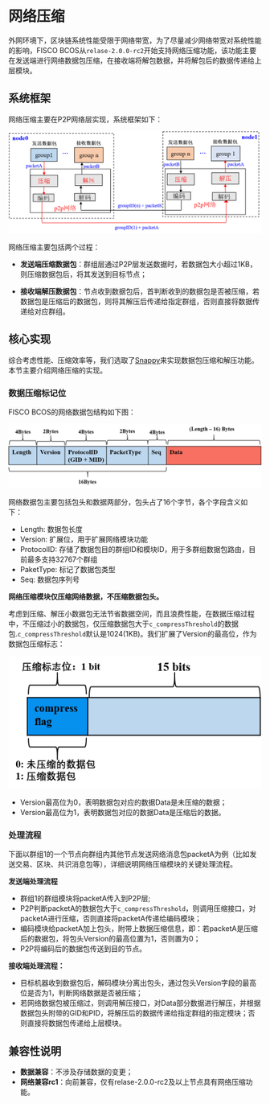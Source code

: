 # 网络压缩

外网环境下，区块链系统性能受限于网络带宽，为了尽量减少网络带宽对系统性能的影响，FISCO BCOS从`relase-2.0.0-rc2`开始支持网络压缩功能，该功能主要在发送端进行网络数据包压缩，在接收端将解包数据，并将解包后的数据传递给上层模块。


## 系统框架

网络压缩主要在P2P网络层实现，系统框架如下：

![](../../../images/features/network_compress.png)

网络压缩主要包括两个过程：

- **发送端压缩数据包**：群组层通过P2P层发送数据时，若数据包大小超过1KB，则压缩数据包后，将其发送到目标节点；

- **接收端解压数据包**：节点收到数据包后，首判断收到的数据包是否被压缩，若数据包是压缩后的数据包，则将其解压后传递给指定群组，否则直接将数据传递给对应群组。


## 核心实现

综合考虑性能、压缩效率等，我们选取了[Snappy](https://github.com/google/snappy)来实现数据包压缩和解压功能。本节主要介绍网络压缩的实现。


### 数据压缩标记位

FISCO BCOS的网络数据包结构如下图：

![](../../../images/features/network_packet.png)

网络数据包主要包括包头和数据两部分，包头占了16个字节，各个字段含义如下：

- Length: 数据包长度
- Version: 扩展位，用于扩展网络模块功能
- ProtocolID: 存储了数据包目的群组ID和模块ID，用于多群组数据包路由，目前最多支持32767个群组
- PaketType: 标记了数据包类型
- Seq: 数据包序列号

**网络压缩模块仅压缩网络数据，不压缩数据包头。**

考虑到压缩、解压小数据包无法节省数据空间，而且浪费性能，在数据压缩过程中，不压缩过小的数据包，仅压缩数据包大于`c_compressThreshold`的数据包.`c_compressThreshold`默认是1024(1KB)。我们扩展了Version的最高位，作为数据包压缩标志：

![](../../../images/features/network_version.png)

- Version最高位为0，表明数据包对应的数据Data是未压缩的数据；
- Version最高位为1，表明数据包对应的数据Data是压缩后的数据。

### 处理流程

下面以群组1的一个节点向群组内其他节点发送网络消息包packetA为例（比如发送交易、区块、共识消息包等），详细说明网络压缩模块的关键处理流程。

**发送端处理流程**

- 群组1的群组模块将packetA传入到P2P层;
- P2P判断packetA的数据包大于`c_compressThreshold`，则调用压缩接口，对packetA进行压缩，否则直接将packetA传递给编码模块；
- 编码模块给packetA加上包头，附带上数据压缩信息，即：若packetA是压缩后的数据包，将包头Version的最高位置为1，否则置为0；
- P2P将编码后的数据包传送到目的节点。

**接收端处理流程：**

- 目标机器收到数据包后，解码模块分离出包头，通过包头Version字段的最高位是否为1，判断网络数据是否被压缩；
- 若网络数据包被压缩过，则调用解压接口，对Data部分数据进行解压，并根据数据包头附带的GID和PID，将解压后的数据传递给指定群组的指定模块；否则直接将数据包传递给上层模块。


## 兼容性说明

- **数据兼容**：不涉及存储数据的变更；
- **网络兼容rc1**：向前兼容，仅有relase-2.0.0-rc2及以上节点具有网络压缩功能。